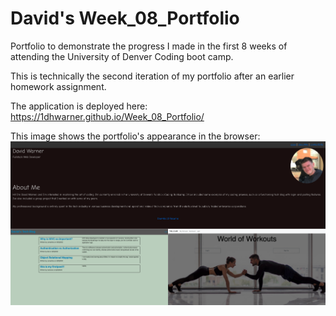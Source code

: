 # David's Week_08_Portfolio

Portfolio to demonstrate the progress I made in the first 8 weeks of attending the University of Denver Coding boot camp.

This is technically the second iteration of my portfolio after an earlier homework assignment.

The application is deployed here: https://1dhwarner.github.io/Week_08_Portfolio/

This image shows the portfolio's appearance in the browser:
![screenshot](assets/images/readme_sc2.png)
